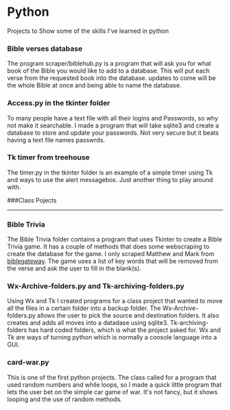 # Python

Projects to Show some of the skills I've learned in python
### Bible verses database
The program scraper/biblehub.py is a program that will ask you for what book of the Bible you would like to add to a database.  This will put each verse from the requested book into the database.  updates to come will be the whole Bible at once and being able to name the database.

### Access.py in the tkinter folder
To many people have a text file with all their logins and Passwords, so why not make it searchable.  I made a program that will take sqlite3 and create a database to store and update your passwords.  Not very secure but it beats having a text file names passwrds.

### Tk timer from treehouse
The timer.py in the tkinter folder is an example of a simple timer using Tk and ways to use the alert messagebox.  Just another thing to play around with.

###Class Pojects
***
### Bible Trivia
The Bible Trivia folder contains a program that uses Tkinter to create a Bible Trivia game.  It has a couple of methods that does some webscraping to create the database for the game.  I only scraped Matthew and Mark from [biblegateway](www.biblegateway.com).  The game uses a list of key words that will be removed from the verse and ask the user to fill in the blank(s).  

### Wx-Archive-folders.py and Tk-archiving-folders.py
Using Wx and Tk I created programs for a class project that wanted to move all the files in a certain folder into a backup folder.  The Wx-Archive-folders.py allows the user to pick the source and destination folders. It also creates and adds all moves into a datadase using sqlite3.  Tk-archiving-folders has hard coded folders, which is what the project asked for. Wx and Tk are ways of turning python which is normally a console language into a GUI.

### card-war.py
This is one of the first python projects. The class called for a program that used random numbers and while loops, so I made a quick little program that lets the user bet on the simple car game of war.  It's not fancy, but it shows looping and the use of random methods.
